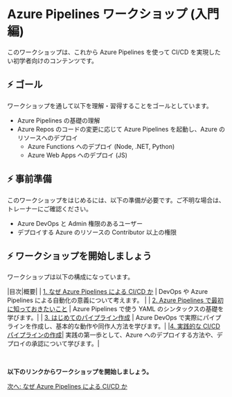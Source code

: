 # Azure Pipelines ワークショップ (入門編)

このワークショップは、これから Azure Pipelines を使って CI/CD を実現したい初学者向けのコンテンツです。

## ⚡ ゴール

ワークショップを通して以下を理解・習得することをゴールとしています。

- Azure Pipelines の基礎の理解
- Azure Repos のコードの変更に応じて Azure Pipelines を起動し、Azure のリソースへのデプロイ
  - Azure Functions へのデプロイ (Node, .NET, Python)
  - Azure Web Apps へのデプロイ (JS)

## ⚡ 事前準備

このワークショップをはじめるには、以下の準備が必要です。ご不明な場合は、トレーナーにご確認ください。

- Azure DevOps と Admin 権限のあるユーザー
- デプロイする Azure のリソースの Contributor 以上の権限

## ⚡ ワークショップを開始しましょう

ワークショップは以下の構成になっています。

|目次|概要|
| [1. なぜ Azure Pipelines による CI/CD か](./docs/1_why-devops.md) | DevOps や Azure Pipelines による自動化の意義について考えます。 |
| [2. Azure Pipelines で最初に知っておきたいこと](./docs/2_azure-pipelines-fundamental.md) | Azure Pipelines で使う YAML のシンタックスの基礎を学びます。|
| [3. はじめてのパイプライン作成](./docs/3_create-pipeline.md) | Azure DevOps で実際にパイプラインを作成し、基本的な動作や同作人方法を学びます。|
|[4. 実践的な CI/CD パイプラインの作成](./docs/4_create-cicd-pipeline.md)| 実践の第一歩として、Azure へのデプロイする方法や、デプロイの承認について学びます。|

<br>

**以下のリンクからワークショップを開始しましょう。**

[次へ: なぜ Azure Pipelines による CI/CD か](./docs/1_why-devops.md)
